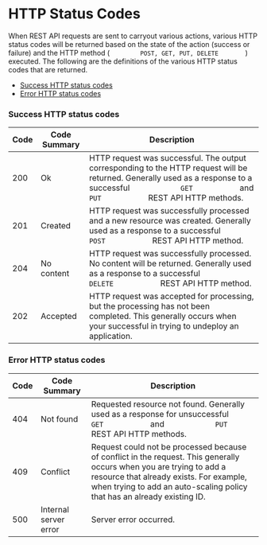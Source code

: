 # HTTP Status Codes

When REST API requests are sent to carryout various actions, various
HTTP status codes will be returned based on the state of the action
(success or failure) and the HTTP method (
`         POST, GET, PUT, DELETE        ` ) executed. The following are
the definitions of the various HTTP status codes that are returned.

-   [Success HTTP status codes](#HTTPStatusCodes-SuccessHTTPstatuscodes)
-   [Error HTTP status codes](#HTTPStatusCodes-ErrorHTTPstatuscodes)

### Success HTTP status codes

| Code | Code Summary | Description                                                                                                                                                                                                                       |
|------|--------------|-----------------------------------------------------------------------------------------------------------------------------------------------------------------------------------------------------------------------------------|
| 200  | Ok           | HTTP request was successful. The output corresponding to the HTTP request will be returned. Generally used as a response to a successful `             GET            ` and `             PUT            ` REST API HTTP methods. |
| 201  | Created      | HTTP request was successfully processed and a new resource was created. Generally used as a response to a successful `             POST            ` REST API HTTP method.                                                        |
| 204  | No content   | HTTP request was successfully processed. No content will be returned. Generally used as a response to a successful `             DELETE            ` REST API HTTP method.                                                        |
| 202  | Accepted     | HTTP request was accepted for processing, but the processing has not been completed. This generally occurs when your successful in trying to undeploy an application.                                                             |

### Error HTTP status codes

| Code | Code Summary          | Description                                                                                                                                                                                                                                 |
|------|-----------------------|---------------------------------------------------------------------------------------------------------------------------------------------------------------------------------------------------------------------------------------------|
| 404  | Not found             | Requested resource not found. Generally used as a response for unsuccessful `             GET            ` and `             PUT            ` REST API HTTP methods.                                                                        |
| 409  | Conflict              | Request could not be processed because of conflict in the request. This generally occurs when you are trying to add a resource that already exists. For example, when trying to add an auto-scaling policy that has an already existing ID. |
| 500  | Internal server error | Server error occurred.                                                                                                                                                                                                                      |
